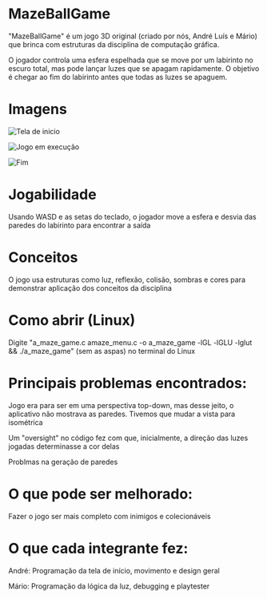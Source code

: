 # MazeBallGame
"MazeBallGame" é um jogo 3D original (criado por nós, André Luís e Mário) que brinca com estruturas da disciplina de computação gráfica.

O jogador controla uma esfera espelhada que se move por um labirinto no escuro total, mas pode lançar luzes que se apagam rapidamente. O objetivo é chegar ao fim do labirinto antes que todas as luzes se apaguem.

# Imagens
![Tela de inicio](https://i.imgur.com/WkDoRmz.png)

![Jogo em execução](https://i.imgur.com/HBmYp9E.png)

![Fim](https://i.imgur.com/ctYifZ0.png)

# Jogabilidade
Usando WASD e as setas do teclado, o jogador move a esfera e desvia das paredes do labirinto para encontrar a saída

# Conceitos 
O jogo usa estruturas como luz, reflexão, colisão, sombras e cores para demonstrar aplicação dos conceitos da disciplina

# Como abrir (Linux)
Digite "a_maze_game.c amaze_menu.c -o a_maze_game -lGL -lGLU -lglut && ./a_maze_game" (sem as aspas) no terminal do Linux

# Principais problemas encontrados:
Jogo era para ser em uma perspectiva top-down, mas desse jeito, o aplicativo não mostrava as paredes. Tivemos que mudar a vista para isométrica

Um "oversight" no código fez com que, inicialmente, a direção das luzes jogadas determinasse a cor delas

Problmas na geração de paredes

# O que pode ser melhorado:
Fazer o jogo ser mais completo com inimigos e colecionáveis

# O que cada integrante fez:
André: Programação da tela de início, movimento e design geral

Mário: Programação da lógica da luz, debugging e playtester
